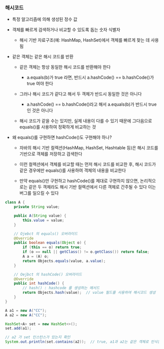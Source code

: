 ### 해시코드

* 특정 알고리즘에 의해 생성된 정수 값

* 객체를 빠르게 검색하거나 비교할 수 있도록 돕는 숫자 식별자

    - 해시 기반 자료구조(예: HashMap, HashSet)에서 객체를 빠르게 찾는 데 사용됨

* 같은 객체는 같은 해시 코드를 반환

    - 같은 객체는 항상 동일한 해시 코드를 반환해야 한다

        - a.equals(b)가 true 라면, 반드시 a.hashCode() == b.hashCode()가 true 여야 한다

    - 그러나 해시 코드가 같다고 해서 두 객체가 반드시 동일한 것은 아니다
    
        - a.hashCode() == b.hashCode()라고 해서 a.equals(b)가 반드시 true 인 것은 아니다

    - 해시 코드가 같을 수는 있지만, 실제 내용이 다를 수 있기 때문에 그다음으로 equals()를 사용하여 정확하게 비교하는 것

* 왜 equals()를 구현하면 hashCode()도 구현해야 하나?

    - 자바의 해시 기반 컬렉션(HashMap, HashSet, Hashtable 등)은 해시 코드를 기반으로 객체를 저장하고 검색한다
    
    - 이런 컬렉션에서 객체를 비교할 때는 먼저 해시 코드를 비교한 후, 해시 코드가 같은 경우에만 equals()를 사용하여 객체의 내용을 비교한다

    - 만약 equals()만 구현하고 hashCode()를 제대로 구현하지 않으면, 논리적으로는 같은 두 객체라도 해시 기반 컬렉션에서 다른 객체로 간주될 수 있다 이는 버그를 일으킬 수 있다

```java
class A {
    private String value;

    public A(String value) {
        this.value = value;
    }

    // Ojebct 의 equals() 오버라이드
    @Override
    public boolean equals(Object o) {
        if (this == o) return true;
        if (o == null || getClass() != o.getClass()) return false;
        A a = (A) o;
        return Objects.equals(value, a.value);
    }

    // Oejbct 의 hashCode() 오버라이드
    @Override
    public int hashCode() {
        // hash() : hashcode 를 생성하는 메서드
        return Objects.hash(value);  // value 필드를 사용하여 해시코드 생성
    }
}

A a1 = new A("CC");
A a2 = new A("CC");

HashSet<A> set = new HashSet<>();
set.add(a1);

// a2 가 set 인스턴스가 있는지 확인
System.out.println(set.contains(a2));  // true, a1과 a2는 같은 객체로 인식됨
```

